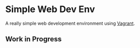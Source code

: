 # Simple Web Dev Env


A really simple web development environment using [Vagrant](https://github.com/mitchellh/vagrant).

## Work in Progress
